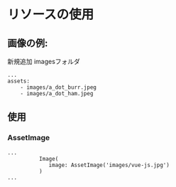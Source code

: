 # リソースの使用

## 画像の例:

新規追加 imagesフォルダ

```yaml:pubspec.ayml
...
assets:
    - images/a_dot_burr.jpeg
    - images/a_dot_ham.jpeg
```

## 使用
### AssetImage
```dart:
...
          Image(
             image: AssetImage('images/vue-js.jpg')
          )
...
```